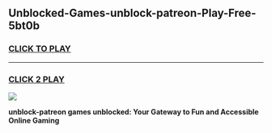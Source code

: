 
## Unblocked-Games-unblock-patreon-Play-Free-5bt0b
<h3>
<a href="https://premium76.site?title=unblock-patreon&ref=12A">CLICK TO PLAY</a></h3>
<hr>

<h3>
<a href="https://premium76.site?title=unblock-patreon&ref=12A">CLICK 2 PLAY</a>
  
</h3>

<a href="https://premium76.site?title=unblock-patreon&ref=12A"><img src="https://clearcache.store/games.png"></a>


**unblock-patreon games unblocked: Your Gateway to Fun and Accessible Online Gaming**
